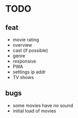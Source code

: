 # TODO

## feat
- movie rating
- overview
- cast (if possible)
- genre
- responsive
- PWA
- settings ip addr
- TV shows


## bugs
- some movies have no sound
- initial load of movies


